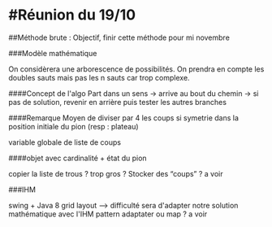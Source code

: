 #Réunion du 19/10
======
##Méthode brute : Objectif, finir cette méthode pour mi novembre

###Modèle mathématique

On considèrera une arborescence de possibilités. 
On prendra en compte les doubles sauts mais pas les n sauts car trop complexe.

####Concept de l'algo 
Part dans un sens -> arrive au bout du chemin -> si pas de solution, revenir en arrière puis tester les autres branches

####Remarque
Moyen de diviser par 4 les coups si symetrie dans la position initiale du pion (resp : plateau)

variable globale de liste de coups

####objet avec cardinalité + état du pion

copier la liste de trous ? trop gros ?
Stocker des “coups” ? a voir

###IHM 

swing + Java 8
grid layout --> difficulté sera d'adapter notre solution mathématique avec l'IHM 
pattern adaptater ou map ? a voir

